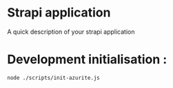 # Strapi application

A quick description of your strapi application

# Development initialisation :

```bash
node ./scripts/init-azurite.js
```